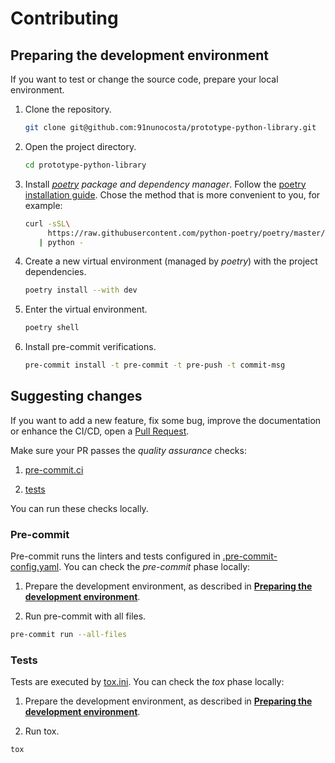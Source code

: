 # Contributing

## Preparing the development environment

If you want to test or change the source code, prepare your local environment.

1. Clone the repository.

   ```bash
   git clone git@github.com:91nunocosta/prototype-python-library.git
   ```

2. Open the project directory.

   ```bash
   cd prototype-python-library
   ```

3. Install [_poetry_](https://python-poetry.org/) _package and dependency manager_.
Follow the [poetry installation guide](https://python-poetry.org/docs/#installation).
Chose the method that is more convenient to you, for example:

   ```bash
   curl -sSL\
        https://raw.githubusercontent.com/python-poetry/poetry/master/get-poetry.py \
      | python -
   ```

4. Create a new virtual environment (managed by _poetry_) with the project dependencies.

   ```bash
   poetry install --with dev
   ```

5. Enter the virtual environment.

   ```bash
   poetry shell
   ```

6. Install pre-commit verifications.

   ```bash
   pre-commit install -t pre-commit -t pre-push -t commit-msg
   ```

## Suggesting changes

If you want to add a new feature, fix some bug, improve the documentation
or enhance the CI/CD, open a
[Pull Request](https://docs.github.com/en/pull-requests/collaborating-with-pull-requests/proposing-changes-to-your-work-with-pull-requests/about-pull-requests).

Make sure your PR passes the _quality assurance_ checks:

1. [pre-commit.ci](https://results.pre-commit.ci/repo/github/426730867)

2. [tests](https://github.com/91nunocosta/prototype-python-library/actions/workflows/test.yml)

You can run these checks locally.

### Pre-commit

Pre-commit runs the linters and tests configured in
[.pre-commit-config.yaml](./.pre-commit-config.yaml).
You can check the _pre-commit_ phase locally:

1. Prepare the development environment, as described in
[**Preparing the development environment**](#preparing-the-development-environment).

2. Run pre-commit with all files.

```bash
pre-commit run --all-files
```

### Tests

Tests are executed by [tox.ini](./tox.ini).
You can check the _tox_ phase locally:

1. Prepare the development environment, as described in
[**Preparing the development environment**](#preparing-the-development-environment).

2. Run tox.

```bash
tox
```
